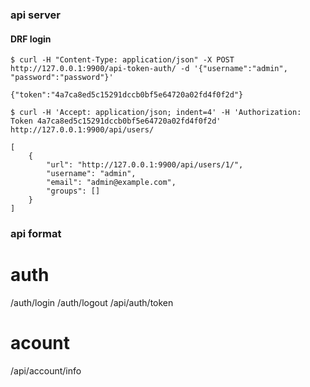 ### api server

#### DRF login

`$ curl -H "Content-Type: application/json" -X POST http://127.0.0.1:9900/api-token-auth/ -d '{"username":"admin", "password":"password"}'`

    {"token":"4a7ca8ed5c15291dccb0bf5e64720a02fd4f0f2d"}

`$ curl -H 'Accept: application/json; indent=4' -H 'Authorization: Token 4a7ca8ed5c15291dccb0bf5e64720a02fd4f0f2d' http://127.0.0.1:9900/api/users/`

    [
        {
            "url": "http://127.0.0.1:9900/api/users/1/",
            "username": "admin",
            "email": "admin@example.com",
            "groups": []
        }
    ]

### api format

# auth
/auth/login
/auth/logout
/api/auth/token

# acount
/api/account/info
